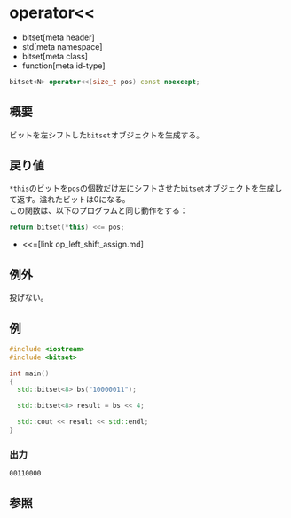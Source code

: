 # operator<<
* bitset[meta header]
* std[meta namespace]
* bitset[meta class]
* function[meta id-type]

```cpp
bitset<N> operator<<(size_t pos) const noexcept;
```

## 概要
ビットを左シフトした`bitset`オブジェクトを生成する。


## 戻り値
`*this`のビットを`pos`の個数だけ左にシフトさせた`bitset`オブジェクトを生成して返す。溢れたビットは0になる。  
この関数は、以下のプログラムと同じ動作をする：

```cpp
return bitset(*this) <<= pos;
```
* <<=[link op_left_shift_assign.md]


## 例外
投げない。


## 例
```cpp example
#include <iostream>
#include <bitset>

int main()
{
  std::bitset<8> bs("10000011");

  std::bitset<8> result = bs << 4;

  std::cout << result << std::endl;
}
```

### 出力
```
00110000
```


## 参照

